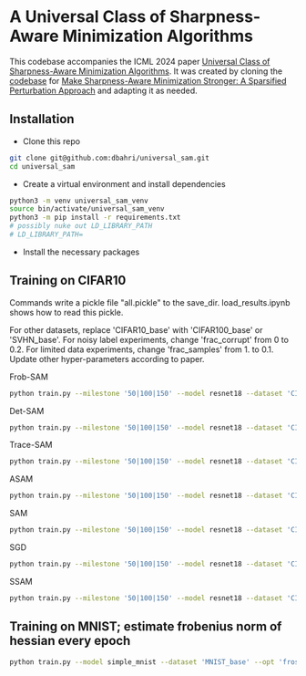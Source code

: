 # A Universal Class of Sharpness-Aware Minimization Algorithms

This codebase accompanies the ICML 2024 paper [Universal Class of Sharpness-Aware Minimization Algorithms](https://arxiv.org/html/2406.03682v1).
It was created by cloning the [codebase](https://github.com/Mi-Peng/Sparse-Sharpness-Aware-Minimization) for [Make Sharpness-Aware Minimization Stronger: A Sparsified Perturbation Approach](https://arxiv.org/abs/2210.05177#) and adapting it as needed.  

## Installation
- Clone this repo
```bash
git clone git@github.com:dbahri/universal_sam.git
cd universal_sam
```

- Create a virtual environment and install dependencies
```bash
python3 -m venv universal_sam_venv
source bin/activate/universal_sam_venv
python3 -m pip install -r requirements.txt
# possibly nuke out LD_LIBRARY_PATH
# LD_LIBRARY_PATH=
```
- Install the necessary packages

## Training on CIFAR10
Commands write a pickle file "all.pickle" to the save_dir. load_results.ipynb shows how to read this pickle.

For other datasets, replace 'CIFAR10_base' with 'CIFAR100_base' or 'SVHN_base'. For noisy label experiments, change 'frac_corrupt' from 0 to 0.2. For limited data experiments, change 'frac_samples' from 1. to 0.1. Update other hyper-parameters according to paper.


Frob-SAM
```bash
python train.py --milestone '50|100|150' --model resnet18 --dataset 'CIFAR10_base' --opt 'frosam-sgd' --lr 0.1 --lr_scheduler 'MultiStepLRscheduler' --epochs 1 --seed 101 --weight_decay 5e-4 --isam_rho 0.005 --isam_lam 0.005 --isam_n_samples 2 --frac_samples 1. --frac_corrupt 0. --gamma 0.1 --datadir /tmp/cifar10_data --device 'cuda:0' --save_dir /tmp/cifar10_frobsam
```
Det-SAM
```bash
python train.py --milestone '50|100|150' --model resnet18 --dataset 'CIFAR10_base' --opt 'isam-sgd' --isam_n_samples 1 --isam_setting 'det' --isam_lam 1. --isam_rho 1.0 --isam_half_cube_len 0.01 --lr 0.1 --lr_scheduler 'MultiStepLRscheduler' --epochs 1 --seed 101 --weight_decay 5e-4 --frac_samples 1. --frac_corrupt 0. --gamma 0.1 --datadir /tmp/cifar10_data --device 'cuda:0' --save_dir /tmp/cifar10_detsam
```

Trace-SAM
```bash
python train.py --milestone '50|100|150' --model resnet18 --dataset 'CIFAR10_base' --opt 'isam-sgd' --isam_n_samples 1 --isam_setting 'trace' --isam_lam 1. --isam_rho 0.01 --lr 0.1 --lr_scheduler 'MultiStepLRscheduler' --epochs 1 --seed 101 --weight_decay 5e-4 --frac_samples 1. --frac_corrupt 0. --gamma 0.1 --datadir /tmp/cifar10_data --device 'cuda:0' --save_dir /tmp/cifar10_tracesam
```

ASAM
```bash
python train.py --milestone '50|100|150' --model resnet18 --dataset 'CIFAR10_base' --opt 'sam-sgd' --rho 0.5  --sam_variant 'asam' --asam_eta 0.01 --lr 0.1 --lr_scheduler 'MultiStepLRscheduler' --epochs 1 --seed 101 --weight_decay 5e-4 --frac_samples 1. --frac_corrupt 0. --gamma 0.1 --datadir /tmp/cifar10_data --device 'cuda:0' --save_dir /tmp/cifar10_asam
```

SAM
```bash
python train.py --milestone '50|100|150' --model resnet18 --dataset 'CIFAR10_base' --opt 'sam-sgd'  --rho 0.05 --lr 0.1 --lr_scheduler 'MultiStepLRscheduler' --epochs 1 --seed 101 --weight_decay 5e-4 --frac_samples 1. --frac_corrupt 0. --gamma 0.1 --datadir /tmp/cifar10_data --device 'cuda:0' --save_dir /tmp/cifar10_sam
```

SGD
```bash
python train.py --milestone '50|100|150' --model resnet18 --dataset 'CIFAR10_base' --opt 'sgd' --lr 0.1 --lr_scheduler 'MultiStepLRscheduler' --epochs 1 --seed 101 --weight_decay 5e-4 --frac_samples 1. --frac_corrupt 0. --gamma 0.1 --datadir /tmp/cifar10_data --device 'cuda:0' --save_dir /tmp/cifar10_sgd
```

SSAM
```bash
python train.py --milestone '50|100|150' --model resnet18 --dataset 'CIFAR10_base' --opt 'ssamf-sgd' --rho 0.1 --sparsity 0.5 --num_samples 16 --update_freq 1 --lr 0.1 --lr_scheduler 'MultiStepLRscheduler' --epochs 1 --seed 101 --weight_decay 5e-4 --frac_samples 1. --frac_corrupt 0. --gamma 0.1 --datadir /tmp/cifar10_data --device 'cuda:0' --save_dir /tmp/cifar10_ssam
```

## Training on MNIST; estimate frobenius norm of hessian every epoch

```bash
python train.py --model simple_mnist --dataset 'MNIST_base' --opt 'frosam-sgd' --lr 0.001 --lr_scheduler 'Constant' --epochs 20 --seed 101 --weight_decay 0 --isam_rho 0.01 --isam_lam 0.005 --isam_n_samples 2 --hessian_n_samples 1280 --hessian_every_n_epochs 1 --hessian_calc_frobenius --datadir /tmp/mnist_data --device 'cuda:0' --save_dir /tmp/mnist_frosam
```